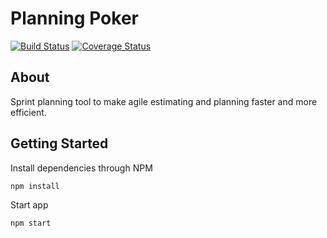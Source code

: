 # Planning Poker

[![Build Status](https://travis-ci.org/chrisandrews7/planning-poker.svg?branch=master)](https://travis-ci.org/chrisandrews7/planning-poker) [![Coverage Status](https://coveralls.io/repos/github/chrisandrews7/planning-poker/badge.svg?branch=master)](https://coveralls.io/github/chrisandrews7/planning-poker?branch=master)

## About

Sprint planning tool to make agile estimating and planning faster and more efficient.

## Getting Started

Install dependencies through NPM
```
npm install
```

Start app
```
npm start
```
